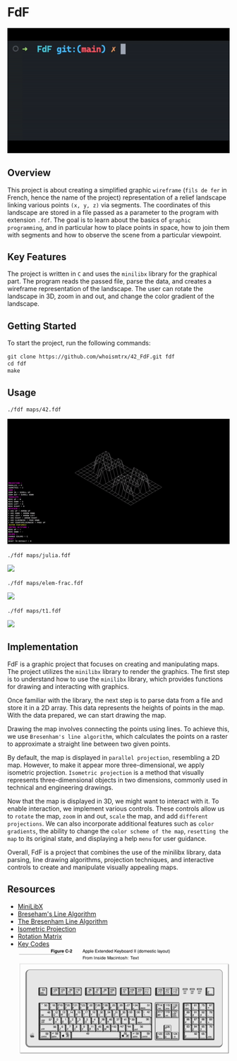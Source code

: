 # FdF

![](https://github.com/whoismtrx/42_FdF/blob/main/gifs/fdf.gif)

## Overview

This project is about creating a simplified graphic `wireframe` (`fils de fer` in French, hence the name of the project) representation of a relief landscape linking various points `(x, y, z)` via segments. The coordinates of this landscape are stored in a file passed as a parameter to the program with extension `.fdf`. The goal is to learn about the basics of `graphic programming`, and in particular how to place points in space, how to join them with segments and how to observe the scene from a particular viewpoint.

## Key Features

The project is written in `C` and uses the `minilibx` library for the graphical part. The program reads the passed file, parse the data, and creates a wireframe representation of the landscape. The user can rotate the landscape in 3D, zoom in and out, and change the color gradient of the landscape.

## Getting Started

To start the project, run the following commands:

```
git clone https://github.com/whoismtrx/42_FdF.git fdf
cd fdf
make
```

## Usage

```
./fdf maps/42.fdf
```
![](https://github.com/whoismtrx/42_FdF/blob/main/gifs/42.gif)

```
./fdf maps/julia.fdf
```
![](https://github.com/whoismtrx/42_FdF/blob/main/gifs/julia.gif)

```
./fdf maps/elem-frac.fdf
```
![](https://github.com/whoismtrx/42_FdF/blob/main/gifs/fract.gif)

```
./fdf maps/t1.fdf
```
![](https://github.com/whoismtrx/42_FdF/blob/main/gifs/t1.gif)

## Implementation

FdF is a graphic project that focuses on creating and manipulating maps. The project utilizes the `minilibx` library to render the graphics. The first step is to understand how to use the `minilibx` library, which provides functions for drawing and interacting with graphics.

Once familiar with the library, the next step is to parse data from a file and store it in a 2D array. This data represents the heights of points in the map. With the data prepared, we can start drawing the map.

Drawing the map involves connecting the points using lines. To achieve this, we use `Bresenham's line algorithm`, which calculates the points on a raster to approximate a straight line between two given points.

By default, the map is displayed in `parallel projection`, resembling a 2D map. However, to make it appear more three-dimensional, we apply isometric projection. `Isometric projection` is a method that visually represents three-dimensional objects in two dimensions, commonly used in technical and engineering drawings.

Now that the map is displayed in 3D, we might want to interact with it. To enable interaction, we implement various controls. These controls allow us to `rotate` the map, `zoom` in and out, `scale` the map, and add `different projections`. We can also incorporate additional features such as `color gradients`, the ability to change the `color scheme of the map`, `resetting the map` to its original state, and displaying a help `menu` for user guidance.

Overall, FdF is a project that combines the use of the minilibx library, data parsing, line drawing algorithms, projection techniques, and interactive controls to create and manipulate visually appealing maps.

## Resources

- [MiniLibX](https://harm-smits.github.io/42docs/libs/minilibx/getting_started.html)
- [Breseham's Line Algorithm](https://digitalbunker.dev/bresenhams-line-algorithm/)
- [The Bresenham Line Algorithm](https://studylib.net/doc/18611482/the-bresenham-line-algorithm)
- [Isometric Projection](https://pikuma.com/blog/isometric-projection-in-games)
- [Rotation Matrix](https://en.wikipedia.org/wiki/Rotation_matrix)
- [Key Codes]()
![](https://github.com/whoismtrx/42_FdF/blob/main/gifs/keys.png)